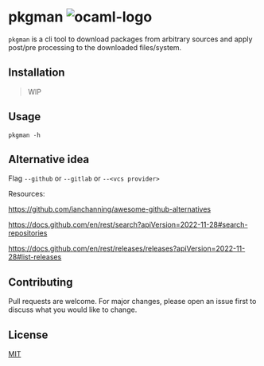 # pkgman ![ocaml-logo](https://img.shields.io/badge/-OCaml-EC6813?logo=ocaml&labelColor=white)

`pkgman` is a cli tool to download packages from arbitrary sources and apply post/pre processing to the downloaded files/system.

## Installation

> WIP

## Usage

```shell
pkgman -h
```

## Alternative idea

Flag `--github` or `--gitlab` or `--<vcs provider>`

Resources:

https://github.com/ianchanning/awesome-github-alternatives

https://docs.github.com/en/rest/search?apiVersion=2022-11-28#search-repositories

https://docs.github.com/en/rest/releases/releases?apiVersion=2022-11-28#list-releases

## Contributing

Pull requests are welcome. For major changes, please open an issue first to discuss what you would like to change.

## License

[MIT](https://choosealicense.com/licenses/mit/)

